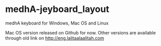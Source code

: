 # medhA-jeyboard_layout
 medhA keyboard for Windows, Mac OS and Linux


Mac OS version released on Github for now.
Other versions are available through old link on http://eng.lalitaalaalitah.com
